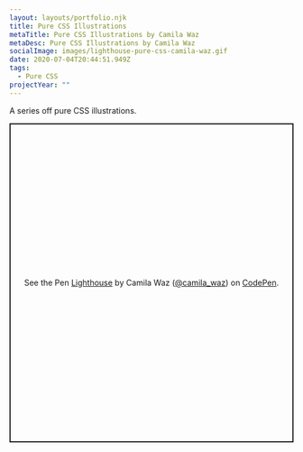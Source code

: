 ```yaml
---
layout: layouts/portfolio.njk
title: Pure CSS Illustrations
metaTitle: Pure CSS Illustrations by Camila Waz
metaDesc: Pure CSS Illustrations by Camila Waz
socialImage: images/lighthouse-pure-css-camila-waz.gif
date: 2020-07-04T20:44:51.949Z
tags:
  - Pure CSS
projectYear: ""
---
```

A series off pure CSS illustrations. 

<p class="codepen" data-height="566" data-theme-id="light" data-default-tab="result" data-user="camila_waz" data-slug-hash="GdpNWd" style="height: 566px; box-sizing: border-box; display: flex; align-items: center; justify-content: center; border: 2px solid; margin: 1em 0; padding: 1em;" data-pen-title="Lighthouse">
  <span>See the Pen <a href="https://codepen.io/camila_waz/pen/GdpNWd">
  Lighthouse</a> by Camila Waz (<a href="https://codepen.io/camila_waz">@camila_waz</a>)
  on <a href="https://codepen.io">CodePen</a>.</span>
</p>
<script async src="https://static.codepen.io/assets/embed/ei.js"></script>